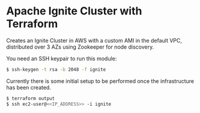 # Apache Ignite Cluster with Terraform

Creates an Ignite Cluster in AWS with a custom AMI in the default VPC, distributed over 3 AZs using Zookeeper for node discovery.

You need an SSH keypair to run this module:
```bash
$ ssh-keygen -t rsa -b 2048 -f ignite
```

Currently there is some initial setup to be performed once the infrastructure has been created.

```bash
$ terraform output
$ ssh ec2-user@<<IP_ADDRESS>> -i ignite
```
